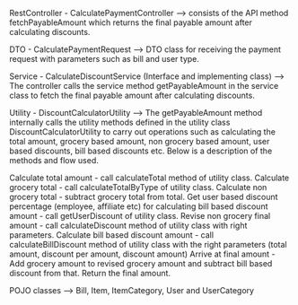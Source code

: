 RestController - CalculatePaymentController --> consists of the API method fetchPayableAmount which returns the final payable amount after calculating discounts.

DTO - CalculatePaymentRequest --> DTO class for receiving the payment request with parameters such as bill and user type.

Service - CalculateDiscountService (Interface and implementing class) --> The controller calls the service method getPayableAmount in the service class to fetch the final payable amount after calculating discounts.

Utility - DiscountCalculatorUtility --> The getPayableAmount method internally calls the utility methods defined in the utility class DiscountCalculatorUtility to carry out operations such as calculating the total amount, grocery based amount, non grocery based amount, user based discounts, bill based discounts etc. Below is a description of the methods and flow used.

Calculate total amount - call calculateTotal method of utility class.
Calculate grocery total - call calculateTotalByType of utility class.
Calculate non grocery total - subtract grocery total from total.
Get user based discount percentage (employee, affiliate etc) for calculating bill based discount amount - call getUserDiscount of utility class.
Revise non grocery final amount - call calculateDiscount method of utility class with right parameters.
Calculate bill based discount amount - call calculateBillDiscount method of utility class with the right parameters (total amount, discount per amount, discount amount)
Arrive at final amount - Add grocery amount to revised grocery amount and subtract bill based discount from that.
Return the final amount.

POJO classes --> Bill, Item, ItemCategory, User and UserCategory

